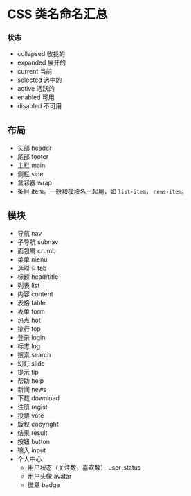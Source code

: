 # CSS 类名命名汇总
### 状态
* collapsed 收拢的
* expanded 展开的
* current 当前
* selected 选中的
* active 活跃的
* enabled 可用
* disabled 不可用

## 布局
* 头部 header
* 尾部 footer
* 主栏 main
* 侧栏 side
* 盒容器 wrap
* 条目 item。一般和模块名一起用，如 `list-item`， `news-item`。

## 模块
* 导航 nav
* 子导航 subnav
* 面包屑 crumb
* 菜单 menu
* 选项卡 tab
* 标题 head/title
* 列表 list
* 内容 content
* 表格 table
* 表单 form
* 热点 hot
* 排行 top
* 登录 login
* 标志 log
* 搜索 search
* 幻灯 slide
* 提示 tip
* 帮助 help
* 新闻 news
* 下载 download
* 注册 regist
* 投票 vote
* 版权 copyright
* 结果 result
* 按钮 button
* 输入 input
* 个人中心
  * 用户状态（关注数，喜欢数） user-status
  * 用户头像 avatar
  * 徽章 badge